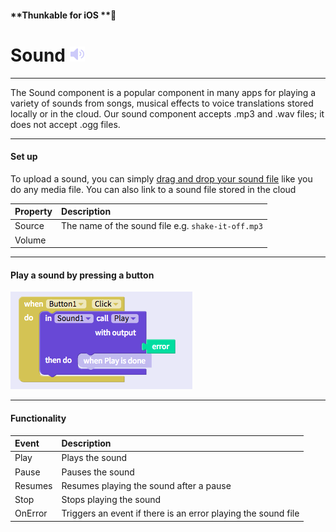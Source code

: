 #### **Thunkable for iOS **

# Sound ![](/assets/sound-ios-icon.png)

---

The Sound component is a popular component in many apps for playing a variety of sounds from songs, musical effects to voice translations stored locally or in the cloud. Our sound component accepts .mp3 and .wav files; it does not accept .ogg files.

---

#### Set up

To upload a sound, you can simply [drag and drop your sound file](/ios/components/app-settings/upload-media.md) like you do any media file.  You can also link to a sound file stored in the cloud

| Property | Description |
| :--- | :--- |
| Source | The name of the sound file e.g. `shake-it-off.mp3` |
| Volume |  |

---

#### Play a sound by pressing a button

![](/assets/sound-ios-fig-1.png)

---

#### Functionality

| Event | Description |
| :--- | :--- |
| Play | Plays the sound |
| Pause | Pauses the sound |
| Resumes | Resumes playing the sound after a pause |
| Stop | Stops playing the sound |
| OnError | Triggers an event if there is an error playing the sound file |



